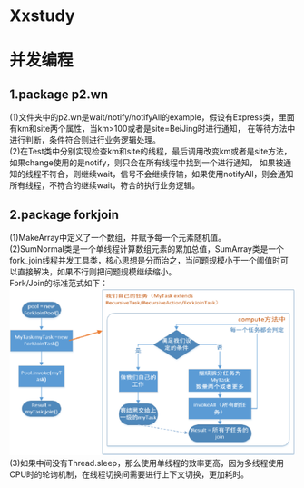 # Xxstudy
并发编程
======
1.package p2.wn
----
(1)文件夹中的p2.wn是wait/notify/notifyAll的example，假设有Express类，里面有km和site两个属性，当km>100或者是site=BeiJing时进行通知，
在等待方法中进行判断，条件符合则进行业务逻辑处理。<br>
(2)在Test类中分别实现检查km和site的线程，最后调用改变km或者是site方法，如果change使用的是notify，则只会在所有线程中找到一个进行通知，
如果被通知的线程不符合，则继续wait，信号不会继续传输，如果使用notifyAll，则会通知所有线程，不符合的继续wait，符合的执行业务逻辑。

2.package forkjoin
----
(1)MakeArray中定义了一个数组，并赋予每一个元素随机值。<br>
(2)SumNormal类是一个单线程计算数组元素的累加总值，SumArray类是一个fork_join线程并发工具类，核心思想是分而治之，当问题规模小于一个阈值时可以直接解决，如果不行则把问题规模继续缩小。<br>
Fork/Join的标准范式如下：
![image](https://github.com/myxuxi/gzy/blob/master/forkjoin.png)
(3)如果中间没有Thread.sleep，那么使用单线程的效率更高，因为多线程使用CPU时的轮询机制，在线程切换间需要进行上下文切换，更加耗时。
